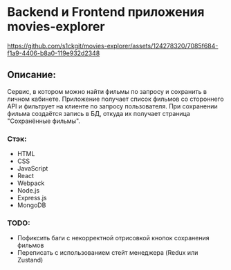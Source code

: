 # Backend и Frontend приложения movies-explorer


https://github.com/s1ckgit/movies-explorer/assets/124278320/7085f684-f1a9-4406-b8a0-119e932d2348


## Описание: 
Сервис, в котором можно найти фильмы по запросу и сохранить в личном кабинете. Приложение получает список фильмов со стороннего API и фильтрует на клиенте по запросу пользователя. При сохранении фильма создаётся запись в БД, откуда их получает страница "Сохранённые фильмы".

### Стэк:
* HTML
* CSS
* JavaScript
* React
* Webpack
* Node.js
* Express.js
* MongoDB

### TODO:
* Пофиксить баги с некорректной отрисовкой кнопок сохранения фильмов
* Переписать с использованием стейт менеджера (Redux или Zustand)


